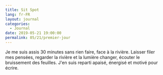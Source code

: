```yaml
---
title: Sit Spot
lang: fr-FR
layout: journal
categories:
  - Journal
date: 2019-05-21 19:00:00
permalink: 05/21/premier-jour
---
```


Je me suis assis 30 minutes sans rien faire, face à la rivière. Laisser filer mes pensées, regarder la rivière et la lumière changer, écouter le bruissement des feuilles. J'en suis reparti apaisé, énergisé et motivé pour écrire.
